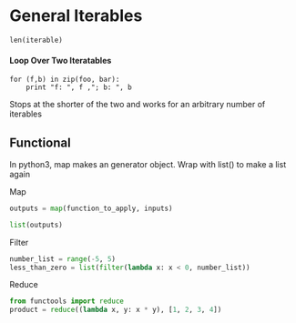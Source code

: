 # General Iterables

`len(iterable)`

#### Loop Over Two Iteratables

```
for (f,b) in zip(foo, bar):
    print "f: ", f ,"; b: ", b
```

Stops at the shorter of the two and works for an arbitrary number of iterables

## Functional 

In python3, map makes an generator object. Wrap with list() to make a list again

Map

```python
outputs = map(function_to_apply, inputs)

list(outputs)
```

Filter

```python
number_list = range(-5, 5)
less_than_zero = list(filter(lambda x: x < 0, number_list))
```

Reduce

```python
from functools import reduce
product = reduce((lambda x, y: x * y), [1, 2, 3, 4])
```